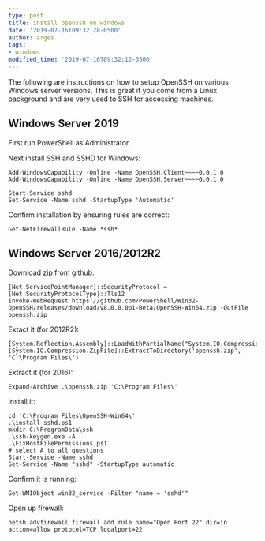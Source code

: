 ```yaml
---
type: post
title: install openssh on windows
date: '2019-07-16T09:32:28-0500'
author: arges
tags:
- windows
modified_time: '2019-07-16T09:32:12-0500'
---
```


The following are instructions on how to setup OpenSSH on various Windows
server versions. This is great if you come from a Linux background and are very
used to SSH for accessing machines.

Windows Server 2019
-------------------
First run PowerShell as Administrator.

Next install SSH and SSHD for Windows:
```
Add-WindowsCapability -Online -Name OpenSSH.Client~~~~0.0.1.0
Add-WindowsCapability -Online -Name OpenSSH.Server~~~~0.0.1.0

Start-Service sshd
Set-Service -Name sshd -StartupType 'Automatic'
```

Confirm installation by ensuring rules are correct:
```
Get-NetFirewallRule -Name *ssh*
```

Windows Server 2016/2012R2
---------------------
Download zip from github:
```
[Net.ServicePointManager]::SecurityProtocol = [Net.SecurityProtocolType]::Tls12
Invoke-WebRequest https://github.com/PowerShell/Win32-OpenSSH/releases/download/v8.0.0.0p1-Beta/OpenSSH-Win64.zip -OutFile openssh.zip
```

Extact it (for 2012R2):
```
[System.Reflection.Assembly]::LoadWithPartialName("System.IO.Compression.FileSystem")
[System.IO.Compression.ZipFile]::ExtractToDirectory('openssh.zip', 'C:\Program Files\')
```

Extract it (for 2016):
```
Expand-Archive .\openssh.zip 'C:\Program Files\'
```

Install it:
```
cd 'C:\Program Files\OpenSSH-Win64\'
.\install-sshd.ps1
mkdir C:\ProgramData\ssh
.\ssh-keygen.exe -A
.\FixHostFilePermissions.ps1
# select A to all questions
Start-Service -Name sshd
Set-Service -Name "sshd" -StartupType automatic
```

Confirm it is running:
```
Get-WMIObject win32_service -Filter "name = 'sshd'"
```

Open up firewall:
```
netsh advfirewall firewall add rule name="Open Port 22" dir=in action=allow protocol=TCP localport=22
```
